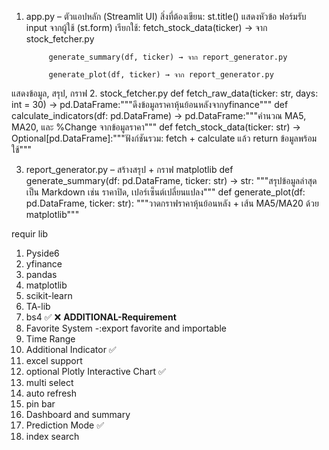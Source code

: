 1. app.py – ตัวแอปหลัก (Streamlit UI)
สิ่งที่ต้องเขียน:
    st.title() แสดงหัวข้อ
    ฟอร์มรับ input จากผู้ใช้ (st.form)
        เรียกใช้:
            fetch_stock_data(ticker) → จาก stock_fetcher.py

            generate_summary(df, ticker) → จาก report_generator.py

            generate_plot(df, ticker) → จาก report_generator.py

แสดงข้อมูล, สรุป, กราฟ
2. stock_fetcher.py
        def fetch_raw_data(ticker: str, days: int = 30) -> pd.DataFrame:"""ดึงข้อมูลราคาหุ้นย้อนหลังจากyfinance"""
        def calculate_indicators(df: pd.DataFrame) -> pd.DataFrame:"""คำนวณ MA5, MA20, และ %Change จากข้อมูลราคา"""
        def fetch_stock_data(ticker: str) -> Optional[pd.DataFrame]:"""ฟังก์ชันรวม: fetch + calculate แล้ว return ข้อมูลพร้อมใช้"""

3. report_generator.py – สร้างสรุป + กราฟ matplotlib
        def generate_summary(df: pd.DataFrame, ticker: str) -> str:
    """สรุปข้อมูลล่าสุดเป็น Markdown เช่น ราคาปิด, เปอร์เซ็นต์เปลี่ยนแปลง"""
        def generate_plot(df: pd.DataFrame, ticker: str):
    """วาดกราฟราคาหุ้นย้อนหลัง + เส้น MA5/MA20 ด้วย matplotlib"""

requir lib
1. Pyside6
2. yfinance
3. pandas
4. matplotlib
5. scikit-learn
6. TA-lib
7. bs4
✅ ❌ 
**ADDITIONAL-Requirement**
1. Favorite System -:export favorite and importable
2. Time Range
3. Additional Indicator ✅
4. excel support
5. optional Plotly Interactive Chart ✅
6. multi select
7. auto refresh
8. pin bar
9. Dashboard and summary
10. Prediction Mode ✅
11. index search